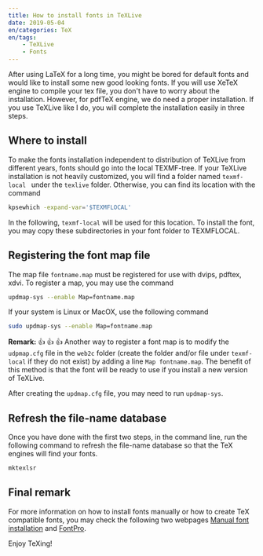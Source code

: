 ```yaml
---
title: How to install fonts in TeXLive
date: 2019-05-04
en/categories: TeX
en/tags: 
    - TeXLive
    - Fonts
---
```


After using LaTeX for a long time, you might be bored for default fonts and would like to install some new good looking fonts. If you will use XeTeX engine to compile your tex file, you don't have to worry about the installation. However, for pdfTeX engine, we do need a proper installation. If you use TeXLive like I do, you will complete the installation easily in three steps.

## Where to install

To make the fonts installation independent to distribution of TeXLive from different years, fonts should go into the local TEXMF-tree.  If your TeXLive installation is not heavily customized, you will find a folder named `texmf-local ` under the `texlive` folder.  Otherwise, you can find its location with the command

```bash
kpsewhich -expand-var='$TEXMFLOCAL'
```

In the following, `texmf-local` will be used for this location.  To install the font, you may copy these subdirectories in your font folder to TEXMFLOCAL.

## Registering the font map file

The map file `fontname.map` must be registered for use with dvips, pdftex, xdvi. To register a map, you may use the command

```bash
updmap-sys --enable Map=fontname.map
```

If your system is Linux or MacOX, use the following command

```bash
sudo updmap-sys --enable Map=fontname.map
```

**Remark:** 👍 👍 👍 Another way to register a font map is to modify the `udpmap.cfg` file in the `web2c` folder (create the folder and/or file under `texmf-local` if they do not exist) by adding a line `Map fontname.map`. The benefit of this method is that the font will be ready to use if you install a new version of TeXLive.

After creating the `updmap.cfg` file, you may need to run `updmap-sys`.

## Refresh the file-name database

Once you have done with the first two steps, in the command line, run the following command to refresh the file-name database so that the TeX engines will find your fonts.

```bash
mktexlsr
```

## Final remark

For more information on how to install fonts manually or how to create TeX compatible fonts,  you may check the following two webpages [Manual font installation](https://tex.stackexchange.com/questions/88423/manual-font-installation) and [FontPro](https://github.com/sebschub/FontPro).

Enjoy TeXing!

